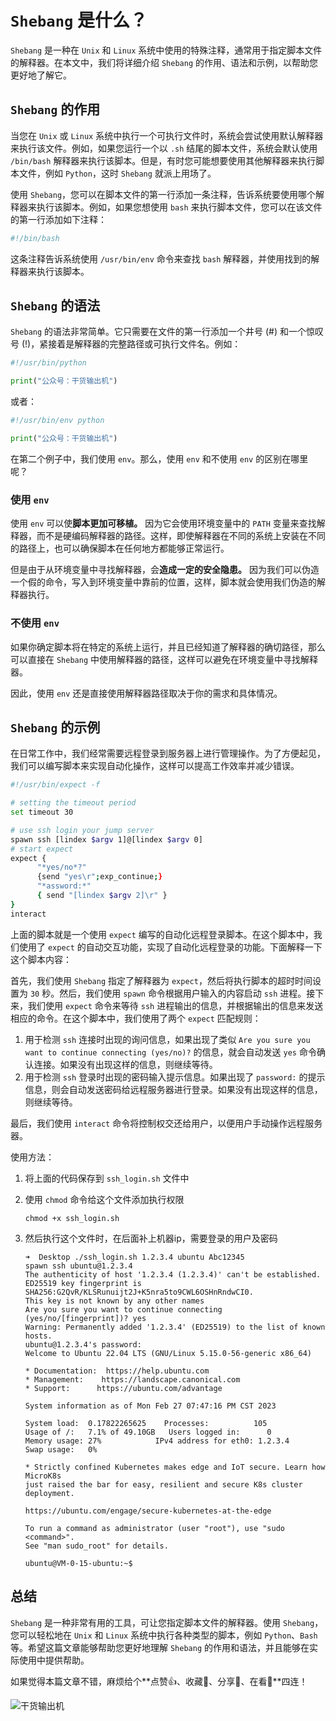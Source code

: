 # `Shebang` 是什么？

`Shebang` 是一种在 `Unix` 和 `Linux` 系统中使用的特殊注释，通常用于指定脚本文件的解释器。在本文中，我们将详细介绍 `Shebang` 的作用、语法和示例，以帮助您更好地了解它。

## `Shebang` 的作用

当您在 `Unix` 或 `Linux` 系统中执行一个可执行文件时，系统会尝试使用默认解释器来执行该文件。例如，如果您运行一个以 `.sh` 结尾的脚本文件，系统会默认使用 `/bin/bash` 解释器来执行该脚本。但是，有时您可能想要使用其他解释器来执行脚本文件，例如 `Python`，这时 `Shebang` 就派上用场了。

使用 `Shebang`，您可以在脚本文件的第一行添加一条注释，告诉系统要使用哪个解释器来执行该脚本。例如，如果您想使用 `bash` 来执行脚本文件，您可以在该文件的第一行添加如下注释：

```bash
#!/bin/bash
```

这条注释告诉系统使用 `/usr/bin/env` 命令来查找 `bash` 解释器，并使用找到的解释器来执行该脚本。

## `Shebang` 的语法

`Shebang` 的语法非常简单。它只需要在文件的第一行添加一个井号 (#) 和一个惊叹号 (!)，紧接着是解释器的完整路径或可执行文件名。例如：

```python
#!/usr/bin/python

print("公众号：干货输出机")
```

或者：

```python
#!/usr/bin/env python

print("公众号：干货输出机")
```

在第二个例子中，我们使用 `env`。那么，使用 `env` 和不使用 `env` 的区别在哪里呢？

### 使用 `env`
  
使用 `env` 可以使**脚本更加可移植。** 因为它会使用环境变量中的 `PATH` 变量来查找解释器，而不是硬编码解释器的路径。这样，即使解释器在不同的系统上安装在不同的路径上，也可以确保脚本在任何地方都能够正常运行。

但是由于从环境变量中寻找解释器，会**造成一定的安全隐患。** 因为我们可以伪造一个假的命令，写入到环境变量中靠前的位置，这样，脚本就会使用我们伪造的解释器执行。

### 不使用 `env`
  
如果你确定脚本将在特定的系统上运行，并且已经知道了解释器的确切路径，那么可以直接在 `Shebang` 中使用解释器的路径，这样可以避免在环境变量中寻找解释器。

因此，使用 `env` 还是直接使用解释器路径取决于你的需求和具体情况。

## `Shebang` 的示例

在日常工作中，我们经常需要远程登录到服务器上进行管理操作。为了方便起见，我们可以编写脚本来实现自动化操作，这样可以提高工作效率并减少错误。

```bash
#!/usr/bin/expect -f

# setting the timeout period
set timeout 30

# use ssh login your jump server
spawn ssh [lindex $argv 1]@[lindex $argv 0]
# start expect
expect {
      "*yes/no*?"
      {send "yes\r";exp_continue;}
      "*assword:*"
      { send "[lindex $argv 2]\r" }
}
interact
```

上面的脚本就是一个使用 `expect` 编写的自动化远程登录脚本。在这个脚本中，我们使用了 `expect` 的自动交互功能，实现了自动化远程登录的功能。下面解释一下这个脚本内容：

首先，我们使用 `Shebang` 指定了解释器为 `expect`，然后将执行脚本的超时时间设置为 `30` 秒。然后，我们使用 `spawn` 命令根据用户输入的内容启动 `ssh` 进程。接下来，我们使用 `expect` 命令来等待 `ssh` 进程输出的信息，并根据输出的信息来发送相应的命令。在这个脚本中，我们使用了两个 `expect` 匹配规则：

1. 用于检测 `ssh` 连接时出现的询问信息，如果出现了类似 `Are you sure you want to continue connecting (yes/no)?` 的信息，就会自动发送 `yes` 命令确认连接。如果没有出现这样的信息，则继续等待。
2. 用于检测 `ssh` 登录时出现的密码输入提示信息。如果出现了 `password:` 的提示信息，则会自动发送密码给远程服务器进行登录。如果没有出现这样的信息，则继续等待。

最后，我们使用 `interact` 命令将控制权交还给用户，以便用户手动操作远程服务器。

使用方法：

1. 将上面的代码保存到 `ssh_login.sh` 文件中
2. 使用 `chmod` 命令给这个文件添加执行权限

   ```shell
   chmod +x ssh_login.sh
   ```

3. 然后执行这个文件时，在后面补上机器ip，需要登录的用户及密码

   ```shell
   ➜  Desktop ./ssh_login.sh 1.2.3.4 ubuntu Abc12345
   spawn ssh ubuntu@1.2.3.4
   The authenticity of host '1.2.3.4 (1.2.3.4)' can't be established.
   ED25519 key fingerprint is SHA256:G2QvR/KLSRunuijt2J+K5nra5to9CWL6OSHnRndwCI0.
   This key is not known by any other names
   Are you sure you want to continue connecting (yes/no/[fingerprint])? yes
   Warning: Permanently added '1.2.3.4' (ED25519) to the list of known hosts.
   ubuntu@1.2.3.4's password:
   Welcome to Ubuntu 22.04 LTS (GNU/Linux 5.15.0-56-generic x86_64)

   * Documentation:  https://help.ubuntu.com
   * Management:    https://landscape.canonical.com
   * Support:      https://ubuntu.com/advantage

   System information as of Mon Feb 27 07:47:16 PM CST 2023

   System load:  0.17822265625    Processes:          105
   Usage of /:   7.1% of 49.10GB   Users logged in:      0
   Memory usage: 27%            IPv4 address for eth0: 1.2.3.4
   Swap usage:   0%

   * Strictly confined Kubernetes makes edge and IoT secure. Learn how MicroK8s
   just raised the bar for easy, resilient and secure K8s cluster deployment.

   https://ubuntu.com/engage/secure-kubernetes-at-the-edge

   To run a command as administrator (user "root"), use "sudo <command>".
   See "man sudo_root" for details.

   ubuntu@VM-0-15-ubuntu:~$
   ```

## 总结

`Shebang` 是一种非常有用的工具，可让您指定脚本文件的解释器。使用 `Shebang`，您可以轻松地在 `Unix` 和 `Linux` 系统中执行各种类型的脚本，例如 `Python`、`Bash` 等。希望这篇文章能够帮助您更好地理解 `Shebang` 的作用和语法，并且能够在实际使用中提供帮助。

如果觉得本篇文章不错，麻烦给个**点赞👍、收藏🌟、分享👊、在看👀**四连！

![干货输出机](https://img.zhangpeng.site/wechat/qrcode.jpg)
